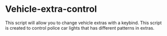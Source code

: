 # Vehicle-extra-control
This script will allow you to change vehicle extras with a keybind. This script is created to control police car lights that has different patterns in extras.
